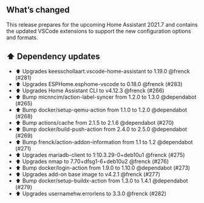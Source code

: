 ## What’s changed

This release prepares for the upcoming Home Assistant 2021.7
and contains the updated VSCode extensions to support the new configuration options and formats.

## ⬆️ Dependency updates

- ⬆️ Upgrades keesschollaart.vscode-home-assistant to 1.19.0 @frenck (#281)
- ⬆️ Upgrades ESPHome.esphome-vscode to 0.18.0 @frenck (#283)
- ⬆️ Upgrades Home Assistant CLI to v4.12.3 @frenck (#266)
- ⬆️ Bump micnncim/action-label-syncer from 1.2.0 to 1.3.0 @dependabot (#265)
- ⬆️ Bump docker/setup-qemu-action from 1.1.0 to 1.2.0 @dependabot (#268)
- ⬆️ Bump actions/cache from 2.1.5 to 2.1.6 @dependabot (#270)
- ⬆️ Bump docker/build-push-action from 2.4.0 to 2.5.0 @dependabot (#269)
- ⬆️ Bump frenck/action-addon-information from 1.1 to 1.2 @dependabot (#271)
- ⬆️ Upgrades mariadb-client to 1:10.3.29-0+deb10u1 @frenck (#275)
- ⬆️ Upgrades nmap to 7.70+dfsg1-6+deb10u2 @frenck (#276)
- ⬆️ Bump docker/login-action from 1.9.0 to 1.10.0 @dependabot (#273)
- ⬆️ Upgrades add-on base image to v4.2.1 @frenck (#277)
- ⬆️ Bump docker/setup-buildx-action from 1.3.0 to 1.4.1 @dependabot (#279)
- ⬆️ Upgrades usernamehw.errorlens to 3.3.0 @frenck (#282)
